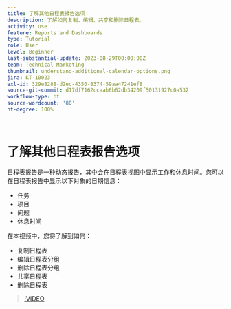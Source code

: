 ```yaml
---
title: 了解其他日程表报告选项
description: 了解如何复制、编辑、共享和删除日程表。
activity: use
feature: Reports and Dashboards
type: Tutorial
role: User
level: Beginner
last-substantial-update: 2023-08-29T00:00:00Z
team: Technical Marketing
thumbnail: understand-additional-calendar-options.png
jira: KT-10023
exl-id: 329e8288-d2ec-4350-8374-59aa47241ef8
source-git-commit: d17df7162ccaab6b62db34209f50131927c0a532
workflow-type: ht
source-wordcount: '80'
ht-degree: 100%

---
```


# 了解其他日程表报告选项

日程表报告是一种动态报告，其中会在日程表视图中显示工作和休息时间。您可以在日程表报告中显示以下对象的日期信息：

* 任务
* 项目
* 问题
* 休息时间

在本视频中，您将了解到如何：

* 复制日程表
* 编辑日程表分组
* 删除日程表分组
* 共享日程表
* 删除日程表

>[!VIDEO](https://video.tv.adobe.com/v/3445066/?quality=12&learn=on&enablevpops&captions=chi_hans)
